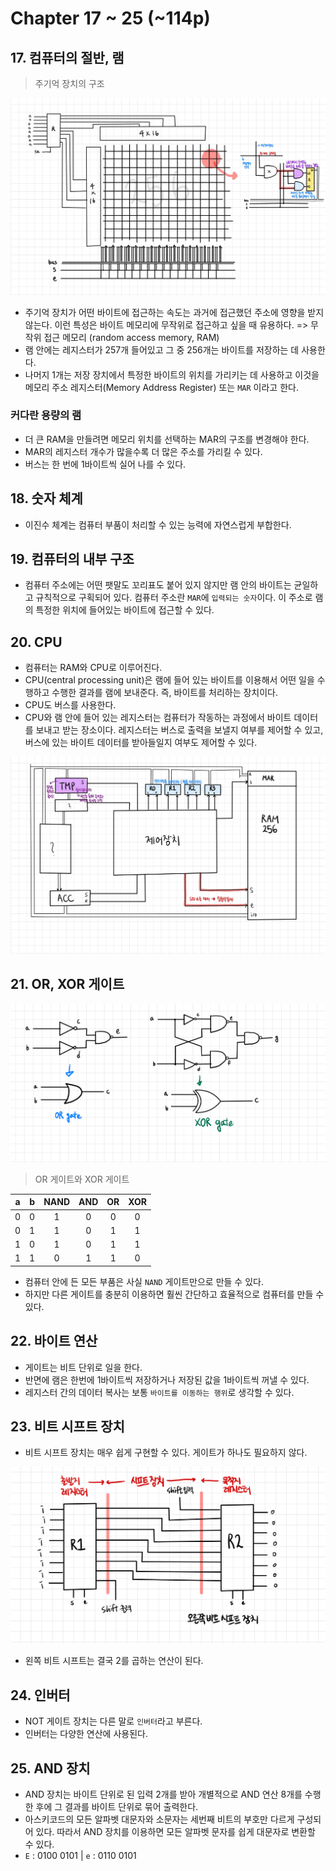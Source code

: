 # Chapter 17 ~ 25 \(~114p\)

## 17. 컴퓨터의 절반, 램

> 주기억 장치의 구조

![](../../.gitbook/assets/ch17-1.jpg)

* 주기억 장치가 어떤 바이트에 접근하는 속도는 과거에 접근했던 주소에 영향을 받지 않는다. 이런 특성은 바이트 메모리에 무작위로 접근하고 싶을 때 유용하다. =&gt; 무작위 접근 메모리 \(random access memory, RAM\)
* 램 안에는 레지스터가 257개 들어있고 그 중 256개는 바이트를 저장하는 데 사용한다.
* 나머지 1개는 저장 장치에서 특정한 바이트의 위치를 가리키는 데 사용하고 이것을 메모리 주소 레지스터\(Memory Address Register\) 또는 `MAR` 이라고 한다.

### 커다란 용량의 램

* 더 큰 RAM을 만들려면 메모리 위치를 선택하는 MAR의 구조를 변경해야 한다.
* MAR의 레지스터 개수가 많을수록 더 많은 주소를 가리킬 수 있다.
* 버스는 한 번에 1바이트씩 실어 나를 수 있다.

## 18. 숫자 체계

* 이진수 체계는 컴퓨터 부품이 처리할 수 있는 능력에 자연스럽게 부합한다.

## 19. 컴퓨터의 내부 구조

* 컴퓨터 주소에는 어떤 팻말도 꼬리표도 붙어 있지 않지만 램 안의 바이트는 균일하고 규칙적으로 구획되어 있다. 컴퓨터 주소란 `MAR`에 `입력되는 숫자`이다. 이 주소로 램의 특정한 위치에 들어있는 바이트에 접근할 수 있다.

## 20. CPU

* 컴퓨터는 RAM와 CPU로 이루어진다.
* CPU\(central processing unit\)은 램에 들어 있는 바이트를 이용해서 어떤 일을 수행하고 수행한 결과를 램에 보내준다. 즉, 바이트를 처리하는 장치이다.
* CPU도 버스를 사용한다.
* CPU와 램 안에 들어 있는 레지스터는 컴퓨터가 작동하는 과정에서 바이트 데이터를 보내고 받는 장소이다. 레지스터는 버스로 출력을 보낼지 여부를 제어할 수 있고, 버스에 있는 바이트 데이터를 받아들일지 여부도 제어할 수 있다.

![](../../.gitbook/assets/ch20-1.jpg)

## 21. OR, XOR 게이트

![](../../.gitbook/assets/ch21-1.jpeg)

> OR 게이트와 XOR 게이트

| a | b | NAND | AND | OR | XOR |
| :---: | :---: | :---: | :---: | :---: | :---: |
| 0 | 0 | 1 | 0 | 0 | 0 |
| 0 | 1 | 1 | 0 | 1 | 1 |
| 1 | 0 | 1 | 0 | 1 | 1 |
| 1 | 1 | 0 | 1 | 1 | 0 |

* 컴퓨터 안에 든 모든 부품은 사실 `NAND` 게이트만으로 만들 수 있다.
* 하지만 다른 게이트를 충분히 이용하면 훨씬 간단하고 효율적으로 컴퓨터를 만들 수 있다.

## 22. 바이트 연산

* 게이트는 비트 단위로 일을 한다.
* 반면에 램은 한번에 1바이트씩 저장하거나 저장된 값을 1바이트씩 꺼낼 수 있다.
* 레지스터 간의 데이터 복사는 보통 `바이트를 이동하는 행위`로 생각할 수 있다.

## 23. 비트 시프트 장치

* 비트 시프트 장치는 매우 쉽게 구현할 수 있다. 게이트가 하나도 필요하지 않다.

![](../../.gitbook/assets/ch23-1.jpeg)

* 왼쪽 비트 시프트는 결국 2를 곱하는 연산이 된다.

## 24. 인버터

* NOT 게이트 장치는 다른 말로 `인버터`라고 부른다.
* 인버터는 다양한 연산에 사용된다.

## 25. AND 장치

* AND 장치는 바이트 단위로 된 입력 2개를 받아 개별적으로 AND 연산 8개를 수행한 후에 그 결과를 바이트 단위로 묶어 출력한다.
* 아스키코드의 모든 알파벳 대문자와 소문자는 세번째 비트의 부호만 다르게 구성되어 있다. 따라서 AND 장치를 이용하면 모든 알파벳 문자를 쉽게 대문자로 변환할 수 있다.
* `E` : 0100 0101 \| `e` : 0110 0101

